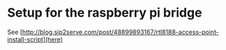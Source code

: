 # Setup for the raspberry pi bridge


See [http://blog.sip2serve.com/post/48899893167/rtl8188-access-point-install-script](here)




